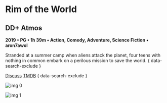 # Rim of the World

## DD+ Atmos

**2019 • PG • 1h 39m • Action, Comedy, Adventure, Science Fiction • aron7awol**

Stranded at a summer camp when aliens attack the planet, four teens with nothing in common embark on a perilous mission to save the world.
{ data-search-exclude }

[Discuss](https://www.avsforum.com/threads/bass-eq-for-filtered-movies.2995212/post-58109020)  [TMDB](531306)
{ data-search-exclude }

![img 0](https://i.imgur.com/XScnsSv.jpg)

![img 1](https://i.imgur.com/tRcmspr.png)

